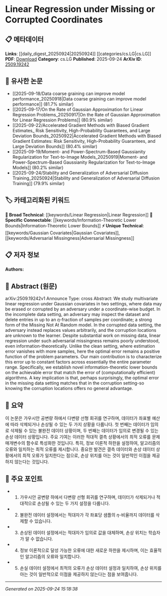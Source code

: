 <!-- KEYWORD_LINKING_METADATA:
{
  "processed_timestamp": "2025-09-24T15:18:38.949551",
  "vocabulary_version": "1.0",
  "selected_keywords": [
    "Linear Regression",
    "Gaussian Covariates",
    "Adversarial Missingness",
    "Information-Theoretic Lower Bounds"
  ],
  "rejected_keywords": [],
  "similarity_scores": {
    "Linear Regression": 0.8,
    "Gaussian Covariates": 0.75,
    "Adversarial Missingness": 0.78,
    "Information-Theoretic Lower Bounds": 0.77
  },
  "extraction_method": "AI_prompt_based",
  "budget_applied": true,
  "candidates_json": {
    "candidates": [
      {
        "surface": "Linear Regression",
        "canonical": "Linear Regression",
        "aliases": [
          "Linear Model",
          "Linear Predictor"
        ],
        "category": "broad_technical",
        "rationale": "A fundamental statistical method widely used in machine learning and data analysis, facilitating connections to various regression techniques.",
        "novelty_score": 0.3,
        "connectivity_score": 0.9,
        "specificity_score": 0.6,
        "link_intent_score": 0.8
      },
      {
        "surface": "Gaussian Covariates",
        "canonical": "Gaussian Covariates",
        "aliases": [
          "Gaussian Features",
          "Normal Covariates"
        ],
        "category": "unique_technical",
        "rationale": "Describes a specific type of input data distribution critical for understanding the statistical properties of the model.",
        "novelty_score": 0.7,
        "connectivity_score": 0.6,
        "specificity_score": 0.8,
        "link_intent_score": 0.75
      },
      {
        "surface": "Adversarial Missingness",
        "canonical": "Adversarial Missingness",
        "aliases": [
          "Adversarial Data Deletion",
          "Adversarial Erasure"
        ],
        "category": "unique_technical",
        "rationale": "Introduces a novel concept of data missingness due to adversarial actions, relevant for robust statistical modeling.",
        "novelty_score": 0.85,
        "connectivity_score": 0.65,
        "specificity_score": 0.85,
        "link_intent_score": 0.78
      },
      {
        "surface": "Information-Theoretic Lower Bounds",
        "canonical": "Information-Theoretic Lower Bounds",
        "aliases": [
          "IT Lower Bounds",
          "Information Bounds"
        ],
        "category": "specific_connectable",
        "rationale": "Provides a theoretical framework for understanding the limits of estimation error, linking to broader topics in information theory.",
        "novelty_score": 0.55,
        "connectivity_score": 0.75,
        "specificity_score": 0.7,
        "link_intent_score": 0.77
      }
    ],
    "ban_list_suggestions": [
      "method",
      "experiment",
      "performance"
    ]
  },
  "decisions": [
    {
      "candidate_surface": "Linear Regression",
      "resolved_canonical": "Linear Regression",
      "decision": "linked",
      "scores": {
        "novelty": 0.3,
        "connectivity": 0.9,
        "specificity": 0.6,
        "link_intent": 0.8
      }
    },
    {
      "candidate_surface": "Gaussian Covariates",
      "resolved_canonical": "Gaussian Covariates",
      "decision": "linked",
      "scores": {
        "novelty": 0.7,
        "connectivity": 0.6,
        "specificity": 0.8,
        "link_intent": 0.75
      }
    },
    {
      "candidate_surface": "Adversarial Missingness",
      "resolved_canonical": "Adversarial Missingness",
      "decision": "linked",
      "scores": {
        "novelty": 0.85,
        "connectivity": 0.65,
        "specificity": 0.85,
        "link_intent": 0.78
      }
    },
    {
      "candidate_surface": "Information-Theoretic Lower Bounds",
      "resolved_canonical": "Information-Theoretic Lower Bounds",
      "decision": "linked",
      "scores": {
        "novelty": 0.55,
        "connectivity": 0.75,
        "specificity": 0.7,
        "link_intent": 0.77
      }
    }
  ]
}
-->

# Linear Regression under Missing or Corrupted Coordinates

## 📋 메타데이터

**Links**: [[daily_digest_20250924|20250924]] [[categories/cs.LG|cs.LG]]
**PDF**: [Download](https://arxiv.org/pdf/2509.19242.pdf)
**Category**: cs.LG
**Published**: 2025-09-24
**ArXiv ID**: [2509.19242](https://arxiv.org/abs/2509.19242)

## 🔗 유사한 논문
- [[2025-09-18/Data coarse graining can improve model performance_20250918|Data coarse graining can improve model performance]] (81.7% similar)
- [[2025-09-17/On the Rate of Gaussian Approximation for Linear Regression Problems_20250917|On the Rate of Gaussian Approximation for Linear Regression Problems]] (80.9% similar)
- [[2025-09-22/Accelerated Gradient Methods with Biased Gradient Estimates_ Risk Sensitivity, High-Probability Guarantees, and Large Deviation Bounds_20250922|Accelerated Gradient Methods with Biased Gradient Estimates: Risk Sensitivity, High-Probability Guarantees, and Large Deviation Bounds]] (80.4% similar)
- [[2025-09-19/Moment- and Power-Spectrum-Based Gaussianity Regularization for Text-to-Image Models_20250919|Moment- and Power-Spectrum-Based Gaussianity Regularization for Text-to-Image Models]] (80.2% similar)
- [[2025-09-24/Stability and Generalization of Adversarial Diffusion Training_20250924|Stability and Generalization of Adversarial Diffusion Training]] (79.9% similar)

## 🏷️ 카테고리화된 키워드
**🧠 Broad Technical**: [[keywords/Linear Regression|Linear Regression]]
**🔗 Specific Connectable**: [[keywords/Information-Theoretic Lower Bounds|Information-Theoretic Lower Bounds]]
**⚡ Unique Technical**: [[keywords/Gaussian Covariates|Gaussian Covariates]], [[keywords/Adversarial Missingness|Adversarial Missingness]]

## 📋 저자 정보

**Authors:** 

## 📄 Abstract (원문)

arXiv:2509.19242v1 Announce Type: cross 
Abstract: We study multivariate linear regression under Gaussian covariates in two settings, where data may be erased or corrupted by an adversary under a coordinate-wise budget. In the incomplete data setting, an adversary may inspect the dataset and delete entries in up to an $\eta$-fraction of samples per coordinate; a strong form of the Missing Not At Random model. In the corrupted data setting, the adversary instead replaces values arbitrarily, and the corruption locations are unknown to the learner. Despite substantial work on missing data, linear regression under such adversarial missingness remains poorly understood, even information-theoretically. Unlike the clean setting, where estimation error vanishes with more samples, here the optimal error remains a positive function of the problem parameters. Our main contribution is to characterize this error up to constant factors across essentially the entire parameter range. Specifically, we establish novel information-theoretic lower bounds on the achievable error that match the error of (computationally efficient) algorithms. A key implication is that, perhaps surprisingly, the optimal error in the missing data setting matches that in the corruption setting-so knowing the corruption locations offers no general advantage.

## 📝 요약

이 논문은 가우시안 공변량 하에서 다변량 선형 회귀를 연구하며, 데이터가 좌표별 예산에 따라 삭제되거나 손상될 수 있는 두 가지 상황을 다룹니다. 첫 번째는 데이터가 임의로 삭제될 수 있는 불완전 데이터 상황이며, 두 번째는 데이터가 임의로 변경될 수 있는 손상 데이터 상황입니다. 주요 기여는 이러한 적대적 결측 상황에서의 최적 오류를 문제 매개변수의 함수로 특성화한 것입니다. 특히, 정보 이론적 하한을 설정하여, 알고리즘의 오류와 일치하는 최적 오류를 제시합니다. 중요한 발견은 결측 데이터와 손상 데이터 상황에서의 최적 오류가 일치한다는 점으로, 손상 위치를 아는 것이 일반적인 이점을 제공하지 않는다는 것입니다.

## 🎯 주요 포인트

- 1. 가우시안 공변량 하에서 다변량 선형 회귀를 연구하며, 데이터가 삭제되거나 적대적으로 손상될 수 있는 두 가지 설정을 다룹니다.
- 2. 불완전 데이터 설정에서는 적대자가 각 좌표당 샘플의 $\eta$-비율까지 데이터를 삭제할 수 있습니다.
- 3. 손상된 데이터 설정에서는 적대자가 임의로 값을 대체하며, 손상 위치는 학습자가 알 수 없습니다.
- 4. 정보 이론적으로 달성 가능한 오류에 대한 새로운 하한을 제시하며, 이는 효율적인 알고리즘의 오류와 일치합니다.
- 5. 손실 데이터 설정에서 최적의 오류가 손상 데이터 설정과 일치하여, 손상 위치를 아는 것이 일반적으로 이점을 제공하지 않는다는 점을 보여줍니다.


---

*Generated on 2025-09-24 15:18:38*